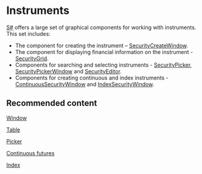 # Instruments

[S\#](StockSharpAbout.md) offers a large set of graphical components for working with instruments. This set includes:

- The component for creating the instrument – [SecurityCreateWindow](xref:StockSharp.Xaml.SecurityCreateWindow). 
- The component for displaying financial information on the instrument \- [SecurityGrid](xref:StockSharp.Xaml.SecurityGrid). 
- Components for searching and selecting instruments \- [SecurityPicker](xref:StockSharp.Xaml.SecurityPicker), [SecurityPickerWindow](xref:StockSharp.Xaml.SecurityPickerWindow) and [SecurityEditor](xref:StockSharp.Xaml.PropertyGrid.SecurityEditor). 
- Components for creating continuous and index instruments \- [ContinuousSecurityWindow](xref:StockSharp.Xaml.ContinuousSecurityWindow) and [IndexSecurityWindow](xref:StockSharp.Xaml.IndexSecurityWindow). 

## Recommended content

[Window](GuiCreateSecurityWindow.md)

[Table](GuiSecurityGrid.md)

[Picker](GuiSecurityPicker.md)

[Continuous futures](GuiContinuousSecurityWindow.md)

[Index](GuiIndexSecurityWindow.md)

